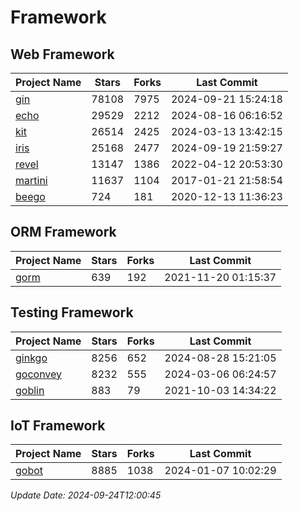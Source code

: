 # Framework

## Web Framework
| Project Name | Stars | Forks | Last Commit |
| ------------ | ----- | ----- | ----------- |
| [gin](https://github.com/gin-gonic/gin) | 78108 | 7975 | 2024-09-21 15:24:18 |
| [echo](https://github.com/labstack/echo) | 29529 | 2212 | 2024-08-16 06:16:52 |
| [kit](https://github.com/go-kit/kit) | 26514 | 2425 | 2024-03-13 13:42:15 |
| [iris](https://github.com/kataras/iris) | 25168 | 2477 | 2024-09-19 21:59:27 |
| [revel](https://github.com/revel/revel) | 13147 | 1386 | 2022-04-12 20:53:30 |
| [martini](https://github.com/go-martini/martini) | 11637 | 1104 | 2017-01-21 21:58:54 |
| [beego](https://github.com/astaxie/beego) | 724 | 181 | 2020-12-13 11:36:23 |

## ORM Framework
| Project Name | Stars | Forks | Last Commit |
| ------------ | ----- | ----- | ----------- |
| [gorm](https://github.com/jinzhu/gorm) | 639 | 192 | 2021-11-20 01:15:37 |

## Testing Framework
| Project Name | Stars | Forks | Last Commit |
| ------------ | ----- | ----- | ----------- |
| [ginkgo](https://github.com/onsi/ginkgo) | 8256 | 652 | 2024-08-28 15:21:05 |
| [goconvey](https://github.com/smartystreets/goconvey) | 8232 | 555 | 2024-03-06 06:24:57 |
| [goblin](https://github.com/franela/goblin) | 883 | 79 | 2021-10-03 14:34:22 |

## IoT Framework
| Project Name | Stars | Forks | Last Commit |
| ------------ | ----- | ----- | ----------- |
| [gobot](https://github.com/hybridgroup/gobot) | 8885 | 1038 | 2024-01-07 10:02:29 |

*Update Date: 2024-09-24T12:00:45*